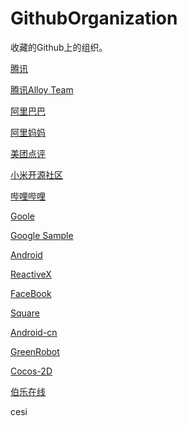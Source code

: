 # GithubOrganization
收藏的Github上的组织。

 [腾讯](https://github.com/Tencent)
 
 [腾讯Alloy Team](https://github.com/AlloyTeam)
 
 [阿里巴巴](https://github.com/alibaba)
 
 [阿里妈妈](https://github.com/thx)
 
 [美团点评](https://github.com/Meituan-Dianping)
 
 [小米开源社区](https://github.com/MiCode)
 
 [哔哩哔哩](https://github.com/Bilibili)

 [Goole](https://github.com/google)
 
 [Google Sample](https://github.com/googlesamples)
 
 [Android](https://github.com/android)
 
 [ReactiveX](https://github.com/ReactiveX)
 
 [FaceBook](https://github.com/facebook)
 
 [Square](https://github.com/square)
 
 [Android-cn](https://github.com/android-cn)
 
 [GreenRobot](https://github.com/greenrobot)
 
 [Cocos-2D](https://github.com/cocos2d)
 
 [伯乐在线](https://github.com/jobbole)
 
 cesi
